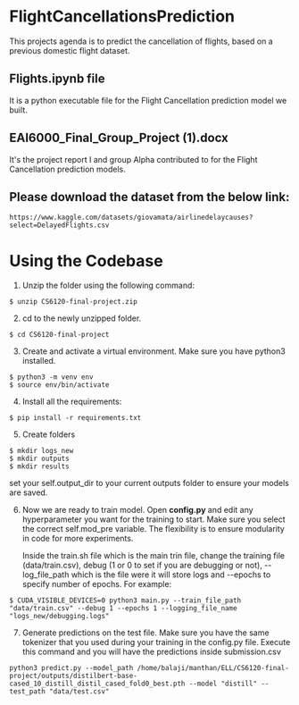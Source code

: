 # FlightCancellationsPrediction
This projects agenda is to predict the cancellation of flights, based on a previous domestic flight dataset. 

## Flights.ipynb file 
It is a python executable file for the Flight Cancellation prediction model we built.

## EAI6000_Final_Group_Project (1).docx
It's the project report I and group Alpha contributed to for the Flight Cancellation prediction models.

## Please download the dataset from the below link:
```
https://www.kaggle.com/datasets/giovamata/airlinedelaycauses?select=DelayedFlights.csv
```
# Using the Codebase

1) Unzip the folder using the following command:

```
$ unzip CS6120-final-project.zip
```

2) cd to the newly unzipped folder.

```
$ cd CS6120-final-project
```

3) Create and activate a virtual environment. Make sure you have python3 installed.

```
$ python3 -m venv env
$ source env/bin/activate
```

4) Install all the requirements:
```
$ pip install -r requirements.txt
``` 

5) Create folders
   
```
$ mkdir logs_new
$ mkdir outputs
$ mkdir results
```
set your self.output_dir to your current outputs folder to ensure your models are saved.

6) Now we are ready to train model. Open **config.py** and edit any hyperparameter you want for the training to start. Make sure you select the correct self.mod_pre variable. The flexibility is to ensure modularity in code for more experiments. 
   
    Inside the train.sh file which is the main trin file, change the training file (data/train.csv), debug (1 or 0 to set if you are debugging or not), --log_file_path which is the file were it will store logs and --epochs to specify number of epochs. For example:

```
$ CUDA_VISIBLE_DEVICES=0 python3 main.py --train_file_path "data/train.csv" --debug 1 --epochs 1 --logging_file_name "logs_new/debugging.logs" 
```

7) Generate predictions on the test file. Make sure you have the same tokenizer that you used during your training in the config.py file. Execute this command and you will have the predictions inside submission.csv

```
python3 predict.py --model_path /home/balaji/manthan/ELL/CS6120-final-project/outputs/distilbert-base-cased_10_distill_distil_cased_fold0_best.pth --model "distill" --test_path "data/test.csv"
```

